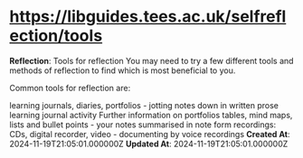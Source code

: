# https://libguides.tees.ac.uk/selfreflection/tools

**Reflection**: Tools for reflection
You may need to try a few different tools and methods of reflection to find which is most beneficial to you.

Common tools for reflection are:

learning journals, diaries, portfolios - jotting notes down in written prose
learning journal activity
Further information on portfolios
tables, mind maps, lists and bullet points - your notes summarised in note form
recordings: CDs, digital recorder, video - documenting by voice recordings
**Created At**: 2024-11-19T21:05:01.000000Z
**Updated At**: 2024-11-19T21:05:01.000000Z
